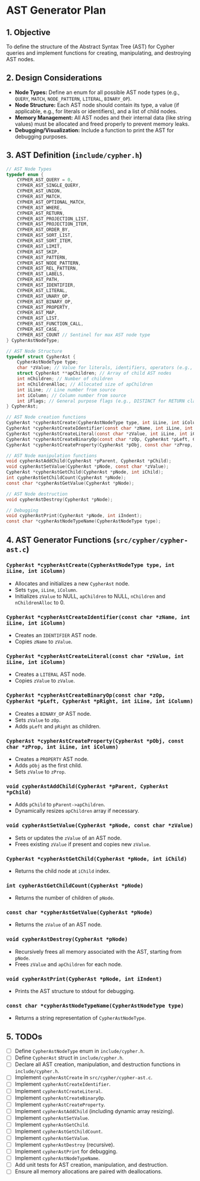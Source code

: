 # AST Generator Plan

## 1. Objective
To define the structure of the Abstract Syntax Tree (AST) for Cypher queries and implement functions for creating, manipulating, and destroying AST nodes.

## 2. Design Considerations
*   **Node Types:** Define an enum for all possible AST node types (e.g., `QUERY`, `MATCH`, `NODE_PATTERN`, `LITERAL`, `BINARY_OP`).
*   **Node Structure:** Each AST node should contain its type, a value (if applicable, e.g., for literals or identifiers), and a list of child nodes.
*   **Memory Management:** All AST nodes and their internal data (like string values) must be allocated and freed properly to prevent memory leaks.
*   **Debugging/Visualization:** Include a function to print the AST for debugging purposes.

## 3. AST Definition (`include/cypher.h`)
```c
// AST Node Types
typedef enum {
    CYPHER_AST_QUERY = 0,
    CYPHER_AST_SINGLE_QUERY,
    CYPHER_AST_UNION,
    CYPHER_AST_MATCH,
    CYPHER_AST_OPTIONAL_MATCH,
    CYPHER_AST_WHERE,
    CYPHER_AST_RETURN,
    CYPHER_AST_PROJECTION_LIST,
    CYPHER_AST_PROJECTION_ITEM,
    CYPHER_AST_ORDER_BY,
    CYPHER_AST_SORT_LIST,
    CYPHER_AST_SORT_ITEM,
    CYPHER_AST_LIMIT,
    CYPHER_AST_SKIP,
    CYPHER_AST_PATTERN,
    CYPHER_AST_NODE_PATTERN,
    CYPHER_AST_REL_PATTERN,
    CYPHER_AST_LABELS,
    CYPHER_AST_PATH,
    CYPHER_AST_IDENTIFIER,
    CYPHER_AST_LITERAL,
    CYPHER_AST_UNARY_OP,
    CYPHER_AST_BINARY_OP,
    CYPHER_AST_PROPERTY,
    CYPHER_AST_MAP,
    CYPHER_AST_LIST,
    CYPHER_AST_FUNCTION_CALL,
    CYPHER_AST_CASE,
    CYPHER_AST_COUNT // Sentinel for max AST node type
} CypherAstNodeType;

// AST Node Structure
typedef struct CypherAst {
    CypherAstNodeType type;
    char *zValue; // Value for literals, identifiers, operators (e.g., "+", "Person")
    struct CypherAst **apChildren; // Array of child AST nodes
    int nChildren; // Number of children
    int nChildrenAlloc; // Allocated size of apChildren
    int iLine; // Line number from source
    int iColumn; // Column number from source
    int iFlags; // General purpose flags (e.g., DISTINCT for RETURN clause)
} CypherAst;

// AST Node creation functions
CypherAst *cypherAstCreate(CypherAstNodeType type, int iLine, int iColumn);
CypherAst *cypherAstCreateIdentifier(const char *zName, int iLine, int iColumn);
CypherAst *cypherAstCreateLiteral(const char *zValue, int iLine, int iColumn);
CypherAst *cypherAstCreateBinaryOp(const char *zOp, CypherAst *pLeft, CypherAst *pRight, int iLine, int iColumn);
CypherAst *cypherAstCreateProperty(CypherAst *pObj, const char *zProp, int iLine, int iColumn);

// AST Node manipulation functions
void cypherAstAddChild(CypherAst *pParent, CypherAst *pChild);
void cypherAstSetValue(CypherAst *pNode, const char *zValue);
CypherAst *cypherAstGetChild(CypherAst *pNode, int iChild);
int cypherAstGetChildCount(CypherAst *pNode);
const char *cypherAstGetValue(CypherAst *pNode);

// AST Node destruction
void cypherAstDestroy(CypherAst *pNode);

// Debugging
void cypherAstPrint(CypherAst *pNode, int iIndent);
const char *cypherAstNodeTypeName(CypherAstNodeType type);
```

## 4. AST Generator Functions (`src/cypher/cypher-ast.c`)

### `CypherAst *cypherAstCreate(CypherAstNodeType type, int iLine, int iColumn)`
*   Allocates and initializes a new `CypherAst` node.
*   Sets `type`, `iLine`, `iColumn`.
*   Initializes `zValue` to NULL, `apChildren` to NULL, `nChildren` and `nChildrenAlloc` to 0.

### `CypherAst *cypherAstCreateIdentifier(const char *zName, int iLine, int iColumn)`
*   Creates an `IDENTIFIER` AST node.
*   Copies `zName` to `zValue`.

### `CypherAst *cypherAstCreateLiteral(const char *zValue, int iLine, int iColumn)`
*   Creates a `LITERAL` AST node.
*   Copies `zValue` to `zValue`.

### `CypherAst *cypherAstCreateBinaryOp(const char *zOp, CypherAst *pLeft, CypherAst *pRight, int iLine, int iColumn)`
*   Creates a `BINARY_OP` AST node.
*   Sets `zValue` to `zOp`.
*   Adds `pLeft` and `pRight` as children.

### `CypherAst *cypherAstCreateProperty(CypherAst *pObj, const char *zProp, int iLine, int iColumn)`
*   Creates a `PROPERTY` AST node.
*   Adds `pObj` as the first child.
*   Sets `zValue` to `zProp`.

### `void cypherAstAddChild(CypherAst *pParent, CypherAst *pChild)`
*   Adds `pChild` to `pParent->apChildren`.
*   Dynamically resizes `apChildren` array if necessary.

### `void cypherAstSetValue(CypherAst *pNode, const char *zValue)`
*   Sets or updates the `zValue` of an AST node.
*   Frees existing `zValue` if present and copies new `zValue`.

### `CypherAst *cypherAstGetChild(CypherAst *pNode, int iChild)`
*   Returns the child node at `iChild` index.

### `int cypherAstGetChildCount(CypherAst *pNode)`
*   Returns the number of children of `pNode`.

### `const char *cypherAstGetValue(CypherAst *pNode)`
*   Returns the `zValue` of an AST node.

### `void cypherAstDestroy(CypherAst *pNode)`
*   Recursively frees all memory associated with the AST, starting from `pNode`.
*   Frees `zValue` and `apChildren` for each node.

### `void cypherAstPrint(CypherAst *pNode, int iIndent)`
*   Prints the AST structure to stdout for debugging.

### `const char *cypherAstNodeTypeName(CypherAstNodeType type)`
*   Returns a string representation of `CypherAstNodeType`.

## 5. TODOs
- [ ] Define `CypherAstNodeType` enum in `include/cypher.h`.
- [ ] Define `CypherAst` struct in `include/cypher.h`.
- [ ] Declare all AST creation, manipulation, and destruction functions in `include/cypher.h`.
- [ ] Implement `cypherAstCreate` in `src/cypher/cypher-ast.c`.
- [ ] Implement `cypherAstCreateIdentifier`.
- [ ] Implement `cypherAstCreateLiteral`.
- [ ] Implement `cypherAstCreateBinaryOp`.
- [ ] Implement `cypherAstCreateProperty`.
- [ ] Implement `cypherAstAddChild` (including dynamic array resizing).
- [ ] Implement `cypherAstSetValue`.
- [ ] Implement `cypherAstGetChild`.
- [ ] Implement `cypherAstGetChildCount`.
- [ ] Implement `cypherAstGetValue`.
- [ ] Implement `cypherAstDestroy` (recursive).
- [ ] Implement `cypherAstPrint` for debugging.
- [ ] Implement `cypherAstNodeTypeName`.
- [ ] Add unit tests for AST creation, manipulation, and destruction.
- [ ] Ensure all memory allocations are paired with deallocations.
